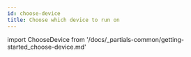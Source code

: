 ```yaml
---
id: choose-device
title: Choose which device to run on
---
```


import ChooseDevice from '/docs/_partials-common/getting-started_choose-device.md'

<ChooseDevice/>
